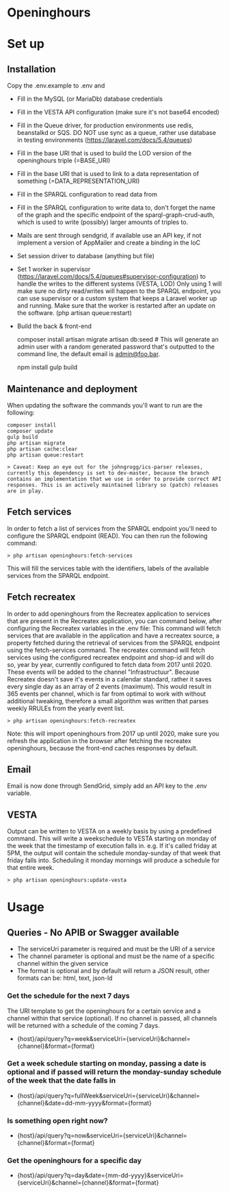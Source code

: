 # Openinghours

# Set up
## Installation
Copy the .env.example to .env and

- Fill in the MySQL (or MariaDb) database credentials
- Fill in the VESTA API configuration (make sure it's not base64 encoded)
- Fill in the Queue driver, for production environments use redis, beanstalkd or SQS. DO NOT use sync as a queue, rather use database in testing environments (https://laravel.com/docs/5.4/queues)
- Fill in the base URI that is used to build the LOD version of the openinghours triple (=BASE_URI)
- Fill in the base URI that is used to link to a data representation of something (=DATA_REPRESENTATION_URI)
- Fill in the SPARQL configuration to read data from
- Fill in the SPARQL configuration to write data to, don't forget the name of the graph and the specific endpoint of the sparql-graph-crud-auth, which is used to write (possibly) larger amounts of triples to.
- Mails are sent through sendgrid, if available use an API key, if not implement a version of AppMailer and create a binding in the IoC
- Set session driver to database (anything but file)
- Set 1 worker in supervisor (https://laravel.com/docs/5.4/queues#supervisor-configuration) to handle the writes to the different systems (VESTA, LOD)
    Only using 1 will make sure no dirty read/writes will happen to the SPARQL endpoint, you can use supervisor or a custom system that keeps a Laravel worker up and running. Make sure that the worker is restarted after an update on the software. (php artisan queue:restart)

- Build the back & front-end

    composer install
    artisan migrate
    artisan db:seed # This will generate an admin user with a random generated password that's outputted to the command line, the default email is admin@foo.bar.

    npm install
    gulp build

## Maintenance and deployment

When updating the software the commands you'll want to run are the following:

    composer install
    composer update
    gulp build
    php artisan migrate
    php artisan cache:clear
    php artisan queue:restart

    > Caveat: Keep an eye out for the johngrogg/ics-parser releases, currently this dependency is set to dev-master, because the branch contains an implementation that we use in order to provide correct API responses. This is an actively maintained library so (patch) releases are in play.

## Fetch services

In order to fetch a list of services from the SPARQL endpoint you'll need to configure the SPARQL endpoint (READ). You can then run the following command:

    > php artisan openinghours:fetch-services

This will fill the services table with the identifiers, labels of the available services from the SPARQL endpoint.

## Fetch recreatex

In order to add openinghours from the Recreatex application to services that are present in the Recreatex application, you can command below, after configuring the Recreatex variables in the .env file:
This command will fetch services that are available in the application and have a recreatex source, a property fetched during the retrieval of services from the SPARQL endpoint using the fetch-services command.
The recreatex command will fetch services using the configured recreatex endpoint and shop-id and will do so, year by year, currently configured to fetch data from 2017 until 2020. These events will be added to the channel "Infrastructuur".
Because Recreatex doesn't save it's events in a calendar standard, rather it saves every single day as an array of 2 events (maximum).
This would result in 365 events per channel, which is far from optimal to work with without additional tweaking, therefore a small algorithm was written that parses weekly RRULEs from the yearly event list.

    > php artisan openinghours:fetch-recreatex

Note: this will import openinghours from 2017 up until 2020, make sure you refresh the application in the browser after fetching the recreatex openinghours, because the front-end caches responses by default.

## Email

Email is now done through SendGrid, simply add an API key to the .env variable.

## VESTA

Output can be written to VESTA on a weekly basis by using a predefined command. This will write a weekschedule to VESTA
starting on monday of the week that the timestamp of execution falls in. e.g. If it's called friday at 5PM, the output will contain the schedule monday-sunday of that week that friday falls into. Scheduling it monday mornings will produce a schedule for that entire week.

    > php artisan openinghours:update-vesta

# Usage

## Queries - No APIB or Swagger available

- The serviceUri parameter is required and must be the URI of a service
- The channel parameter is optional and must be the name of a specific channel within the given service
- The format is optional and by default will return a JSON result, other formats can be: html, text, json-ld

### Get the schedule for the next 7 days

The URI template to get the openinghours for a certain service and a channel within that service (optional).
If no channel is passed, all channels will be returned with a schedule of the coming 7 days.

- {host}/api/query?q=week&serviceUri={serviceUri}&channel={channel}&format={format}

### Get a week schedule starting on monday, passing a date is optional and if passed will return the monday-sunday schedule of the week that the date falls in

- {host}/api/query?q=fullWeek&serviceUri={serviceUri}&channel={channel}&date=dd-mm-yyyy&format={format}

### Is something open right now?

- {host}/api/query?q=now&serviceUri={serviceUri}&channel={channel}&format={format}

### Get the openinghours for a specific day

- {host}/api/query?q=day&date={mm-dd-yyyy}&serviceUri={serviceUri}&channel={channel}&format={format}
